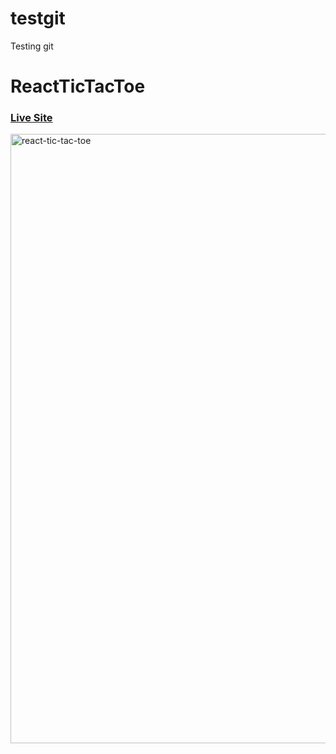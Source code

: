 # testgit
Testing git

# ReactTicTacToe

### [Live Site](https://tic-tac-toe-reactjs-app.netlify.app/)

<img src="https://i.ibb.co/qM8wPjN/react-tic-tac-toe.png" alt="react-tic-tac-toe" width="600" height="50%">
